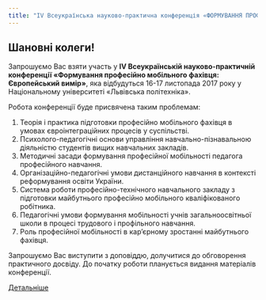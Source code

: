 ```yaml
---
title: "ІV Всеукраїнська науково-практична конференція «ФОРМУВАННЯ ПРОФЕСІЙНО МОБІЛЬНОГО ФАХІВЦЯ: ЄВРОПЕЙСЬКИЙ ВИМІР»"
---
```


## Шановні колеги!

Запрошуємо Вас взяти участь у **ІV Всеукраїнській науково-практичній конференції «Формування професійно мобільного фахівця: Європейський вимір»**, яка відбудуться 16-17 листопада 2017 року у Національному університеті «Львівська політехніка».

Робота конференції буде присвячена таким проблемам:

1.  Теорія і практика підготовки професійно мобільного фахівця в умовах євроінтеграційних процесів у суспільстві.
2.  Психолого-педагогічні основи управління навчально-пізнавальною діяльністю студентів вищих навчальних закладів.
3.  Методичні засади формування професійної мобільності педагога професійного навчання.
4.  Організаційно-педагогічні умови дистанційного навчання в контексті реформування освіти України.
5.  Система роботи професійно-технічного навчального закладу з підготовки майбутнього професійно мобільного кваліфікованого робітника.
6.  Педагогічні умови формування мобільності учнів загальноосвітньої школи в процесі трудового і профільного навчання.
7.  Роль професійної мобільності в кар’єрному зростанні майбутнього фахівця.

Запрошуємо Вас виступити з доповіддю, долучитися до обговорення практичного досвіду. До початку роботи планується видання матеріалів конференції.

[Детальніше](https://drive.google.com/open?id=0B2WFhDmnmBnUenFqU3dPN2Q2am8)
